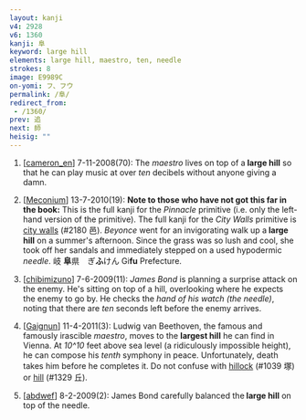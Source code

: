 ```yaml
---
layout: kanji
v4: 2928
v6: 1360
kanji: 阜
keyword: large hill
elements: large hill, maestro, ten, needle
strokes: 8
image: E9989C
on-yomi: フ、フウ
permalink: /阜/
redirect_from:
 - /1360/
prev: 追
next: 師
heisig: ""
---
```


1) [<a href="http://kanji.koohii.com/profile/cameron_en">cameron_en</a>] 7-11-2008(70): The <em>maestro</em> lives on top of a<strong> large hill</strong> so that he can play music at over <em>ten</em> decibels without anyone giving a damn.

2) [<a href="http://kanji.koohii.com/profile/Meconium">Meconium</a>] 13-7-2010(19): <strong>Note to those who have not got this far in the book:</strong> This is the full kanji for the <em>Pinnacle</em> primitive (i.e. only the left-hand version of the primitive). The full kanji for the <em>City Walls</em> primitive is <a href="../v4/2180.html">city walls</a> (#2180 邑). <em>Beyonce</em> went for an invigorating walk up a<strong> large hill</strong> on a summer&#039;s afternoon. Since the grass was so lush and cool, she took off her sandals and immediately stepped on a used hypodermic <em>needle</em>. 岐 <strong>阜</strong>県　ぎ<strong>ふ</strong>けん Gi<strong>fu</strong> Prefecture.

3) [<a href="http://kanji.koohii.com/profile/chibimizuno">chibimizuno</a>] 7-6-2009(11): <em>James Bond</em> is planning a surprise attack on the enemy. He&#039;s sitting on top of a hill, overlooking where he expects the enemy to go by. He checks the <em>hand of his watch (the needle)</em>, noting that there are <em>ten</em> seconds left before the enemy arrives.

4) [<a href="http://kanji.koohii.com/profile/Gaignun">Gaignun</a>] 11-4-2011(3): Ludwig van Beethoven, the famous and famously irascible <em>maestro</em>, moves to the <strong>largest hill</strong> he can find in Vienna. At <em>10^10</em> feet above sea level (a ridiculously impossible height), he can compose his <em>tenth</em> symphony in peace. Unfortunately, death takes him before he completes it. Do not confuse with <a href="../v4/1039.html">hillock</a> (#1039 塚) or <a href="../v4/1329.html">hill</a> (#1329 丘).

5) [<a href="http://kanji.koohii.com/profile/abdwef">abdwef</a>] 8-2-2009(2): James Bond carefully balanced the<strong> large hill</strong> on top of the needle.

